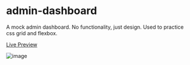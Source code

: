 # admin-dashboard
A mock admin dashboard. No functionality, just design. Used to practice css grid and flexbox. 

[Live Preview](https://j24chen.github.io/admin-dashboard/)

![image](https://github.com/user-attachments/assets/8672c77b-c7d5-4b92-956c-44c62c092953)
